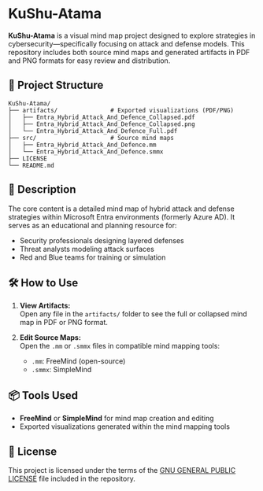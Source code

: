 # KuShu-Atama

**KuShu-Atama** is a visual mind map project designed to explore strategies in cybersecurity—specifically focusing on attack and defense models. This repository includes both source mind maps and generated artifacts in PDF and PNG formats for easy review and distribution.

## 📁 Project Structure

```
KuShu-Atama/
├── artifacts/               # Exported visualizations (PDF/PNG)
│   ├── Entra_Hybrid_Attack_And_Defence_Collapsed.pdf
│   ├── Entra_Hybrid_Attack_And_Defence_Collapsed.png
│   └── Entra_Hybrid_Attack_And_Defence_Full.pdf
├── src/                     # Source mind maps
│   ├── Entra_Hybrid_Attack_And_Defence.mm
│   └── Entra_Hybrid_Attack_And_Defence.smmx
├── LICENSE
└── README.md
```

## 🧠 Description

The core content is a detailed mind map of hybrid attack and defense strategies within Microsoft Entra environments (formerly Azure AD). It serves as an educational and planning resource for:

- Security professionals designing layered defenses
- Threat analysts modeling attack surfaces
- Red and Blue teams for training or simulation

## 🛠️ How to Use

1. **View Artifacts:**  
   Open any file in the `artifacts/` folder to see the full or collapsed mind map in PDF or PNG format.

2. **Edit Source Maps:**  
   Open the `.mm` or `.smmx` files in compatible mind mapping tools:
   - `.mm`: FreeMind (open-source)
   - `.smmx`: SimpleMind

## 📦 Tools Used

- **FreeMind** or **SimpleMind** for mind map creation and editing
- Exported visualizations generated within the mind mapping tools

## 📄 License

This project is licensed under the terms of the [GNU GENERAL PUBLIC LICENSE](./LICENSE) file included in the repository.
